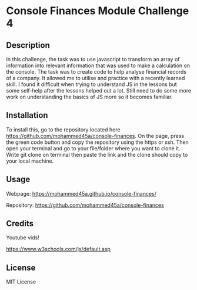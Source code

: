 # Console Finances Module Challenge 4

## Description
In this challenge, the task was to use javascript to transform an array of information into relevant information that was used to make a calculation on the console. The task was to create code to help analyse financial records of a company. It allowed me to utilise and practice with a recently learned skill. I found it difficult when trying to understand JS in the lessons but some self-help after the lessons helped out a lot. Still need to do some more work on understanding the basics of JS more so it becomes familiar. 

## Installation
To install this, go to the repository located here https://github.com/mohammed45a/console-finances. On the page, press the green code button and copy the repository using the https or ssh. Then open your terminal and go to your file/folder where you want to clone it. Write git clone on terminal then paste the link and the clone should copy to your local machine.

## Usage
Webpage: https://mohammed45a.github.io/console-finances/

Repository: https://github.com/mohammed45a/console-finances

## Credits

Youtube vids!

https://www.w3schools.com/js/default.asp

## License
MIT License

